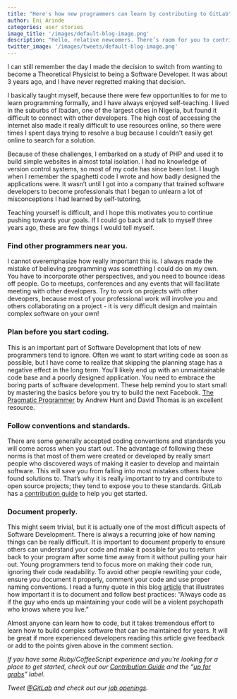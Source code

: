 ```yaml
---
title: "Here's how new programmers can learn by contributing to GitLab"
author: Eni Arinde
categories: user stories
image_title: '/images/default-blog-image.png'
description: "Hello, relative newcomers. There’s room for you to contribute, too. You can start by finding other programmers, making a plan before you code, documenting properly, and poking around on GitLab so you're never ever learning in a vacuum."
twitter_image: '/images/tweets/default-blog-image.png'
---
```


I can still remember the day I made the decision to switch from wanting to become a Theoretical Physicist to being a Software Developer. It was about 3 years ago, and I have never regretted making that decision. 

I basically taught myself, because there were few opportunities to for me to learn programming formally, and I have always enjoyed self-teaching. I lived in the suburbs of Ibadan, one of the largest cities in Nigeria, but found it difficult to connect with other developers. The high cost of accessing the internet also made it really difficult to use resources online, so there were times I spent days trying to resolve a bug because I couldn't easily get online to search for a solution. 

<!--more-->

Because of these challenges, I embarked on a study of PHP and used it to build simple websites in almost total isolation. I had no knowledge of version control systems, so most of my code has since been lost. I laugh when I remember the spaghetti code I wrote and how badly designed the applications were. It wasn’t until I got into a company that trained software developers to become professionals that I began to unlearn a lot of misconceptions I had learned by self-tutoring. 

Teaching yourself is difficult, and I hope this motivates you to continue pushing towards your goals. If I could go back and talk to myself three years ago, these are few things I would tell myself.

### Find other programmers near you. 

I cannot overemphasize how really important this is. I always made the mistake of believing programming was something I could do on my own. You have to incorporate other perspectives, and you need to bounce ideas off people. Go to meetups, conferences and any events that will facilitate meeting with other developers. Try to work on projects with other deveopers, because most of your professional work will involve you and others collaborating on a project - it is very difficult design and maintain complex software on your own!

### Plan before you start coding. 

This is an important part of Software Development that lots of new programmers tend to ignore. Often we want to start writing code as soon as possible, but I have come to realize that skipping the planning stage has a negative effect in the long term. You’ll likely end up with an unmaintainable code base and a poorly designed application. You need to embrace the boring parts of software development. These help remind you to start small by mastering the basics before you try to build the next Facebook. [The Pragmatic Programmer]( http://www.cin.ufpe.br/~cavmj/104The%20Pragmatic%20Programmer,%20From%20Journeyman%20To%20Master%20-%20Andrew%20Hunt,%20David%20Thomas%20-%20Addison%20Wesley%20-%201999.pdf) by Andrew Hunt and David Thomas is an excellent resource.

### Follow conventions and standards. 

There are some generally accepted coding conventions and standards you will come across when you start out. The advantage of following these norms is that most of them were created or developed by really smart people who discovered ways of making it easier to develop and maintain software. This will save you from falling into most mistakes others have found solutions to. That’s why it is really important to try and contribute to open source projects; they tend to expose you to these standards. GitLab has a [contribution guide]( https://gitlab.com/gitlab-org/gitlab-ce/blob/master/CONTRIBUTING.md) to help you get started.  

### Document properly. 

This might seem trivial, but it is actually one of the most difficult aspects of Software Development. There is always a recurring joke of how naming things can be really difficult. It is important to document properly to ensure others can understand your code and make it possible for you to return back to your program after some time away from it without pulling your hair out. Young programmers tend to focus more on making their code run, ignoring their code readability. To avoid other people rewriting your code, ensure you document it properly, comment your code and use proper naming conventions. I read a funny quote in this blog [article](http://blog.codinghorror.com/coding-for-violent-psychopaths/) that illustrates how important it is to document and follow best practices: “Always code as if the guy who ends up maintaining your code will be a violent psychopath who knows where you live.”  

Almost anyone can learn how to code, but it takes tremendous effort to learn how to build complex software that can be maintained for years. It will be great if more experienced developers reading this article give feedback or add to the points given above in the comment section.  

_If you have some Ruby/CoffeeScript experience and you’re looking for a place to get started, check out our [Contribution Guide]( https://gitlab.com/gitlab-org/gitlab-ce/blob/master/CONTRIBUTING.md) and the “[up for grabs]( https://gitlab.com/gitlab-org/gitlab-ce/blob/master/CONTRIBUTING.md#i-want-to-contribute)” label._ 






_Tweet [@GitLab](https://twitter.com/gitlab) and check out our [job openings](https://about.gitlab.com/jobs/)._

